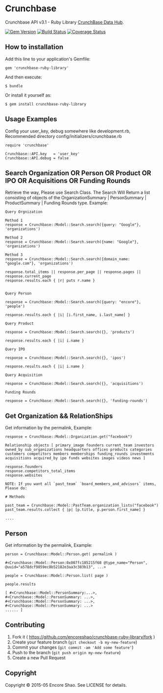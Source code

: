 # Crunchbase

Crunchbase API v3.1 - Ruby Library [CrunchBase Data Hub](https://data.crunchbase.com/v3.1/docs/using-the-api).

[![Gem Version](https://badge.fury.io/rb/crunchbase-ruby-library.svg)](https://badge.fury.io/rb/crunchbase-ruby-library)
[![Build Status](https://travis-ci.org/encoreshao/crunchbase-ruby-library.svg?branch=master)](https://travis-ci.org/encoreshao/crunchbase-ruby-library)
[![Coverage Status](https://coveralls.io/repos/github/encoreshao/crunchbase-ruby-library/badge.svg)](https://coveralls.io/github/encoreshao/crunchbase-ruby-library)

## How to installation

Add this line to your application's Gemfile:

    gem 'crunchbase-ruby-library'

And then execute:

    $ bundle

Or install it yourself as:

    $ gem install crunchbase-ruby-library

## Usage Examples

Config your user_key, debug somewhere like development.rb, Recommended directory config/initializers/crunchbase.rb

    require 'crunchbase'

    Crunchbase::API.key   = 'user_key'
    Crunchbase::API.debug = false

## Search Organization OR Person OR Product OR IPO OR Acquisitions OR Funding Rounds

Retrieve the way, Please use Search Class. The Search Will Return a list consisting of objects of the OrganizationSummary | PersonSummary | ProductSummary | Funding Rounds type. Example:

    Query Orgnization

    Method 1
    response = Crunchbase::Model::Search.search({query: "Google"}, 'organizations')

    Method 2
    response = Crunchbase::Model::Search.search({name: "Google"}, 'organizations')

    Method 3
    response = Crunchbase::Model::Search.search({domain_name: "google.com"}, 'organizations')

    response.total_items || response.per_page || response.pages || response.current_page
    response.results.each { |r| puts r.name }


    Query Person

    response = Crunchbase::Model::Search.search({query: "encore"}, 'people')

    response.results.each { |i| [i.first_name, i.last_name] }

    Query Product

    response = Crunchbase::Model::Search.search({}, 'products')

    response.results.each { |i| i.name }

    Query IPO

    response = Crunchbase::Model::Search.search({}, 'ipos')

    response.results.each { |i| i.name }

    Query Acquisition

    response = Crunchbase::Model::Search.search({}, 'acquisitions')

    Funding Rounds

    response = Crunchbase::Model::Search.search({}, 'funding-rounds')

## Get Organization && RelationShips

Get information by the permalink, Example:

    response = Crunchbase::Model::Organization.get("facebook")

    Relationship objects [ primary_image founders current_team investors owned_by sub_organizations headquarters offices products categories customers competitors members memberships funding_rounds investments acquisitions acquired_by ipo funds websites images videos news ]

    response.founders
    response.competitors_total_items
    response.websites

    NOTE: If you want all `past_team` `board_members_and_advisors` items, Please do:

    # Methods

    past_team = Crunchbase::Model::PastTeam.organization_lists("facebook")
    past_team.results.collect { |p| [p.title, p.person.first_name] }

    ....

## Person

Get information by the permalink, Example:

    person = Crunchbase::Model::Person.get( permalink )

    #<Crunchbase::Model::Person:0x007fc185215f68 @type_name="Person", @uuid="a578dcf9859ec8b52182e3aa3c383b13", ...>

    people = Crunchbase::Model::Person.list( page )

    people.results

    [ #<Crunchbase::Model::PersonSummary:...>,
    #<Crunchbase::Model::PersonSummary: ...>,
    #<Crunchbase::Model::PersonSummary: ...>,
    #<Crunchbase::Model::PersonSummary: ...>
    ...... ]

## Contributing

1. Fork it ( https://github.com/encoreshao/crunchbase-ruby-library/fork )
2. Create your feature branch (`git checkout -b my-new-feature`)
3. Commit your changes (`git commit -am 'Add some feature'`)
4. Push to the branch (`git push origin my-new-feature`)
5. Create a new Pull Request

## Copyright

Copyright © 2015-05 Encore Shao. See LICENSE for details.
